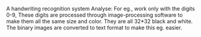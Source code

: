 A handwriting recognition system
Analyse:
For eg., work only with the digits 0-9, These digits are processed through image-processing software to make them all the same size and color. They are all 32*32 black and white.
The binary images are converted to text format to make this eg. easier.
